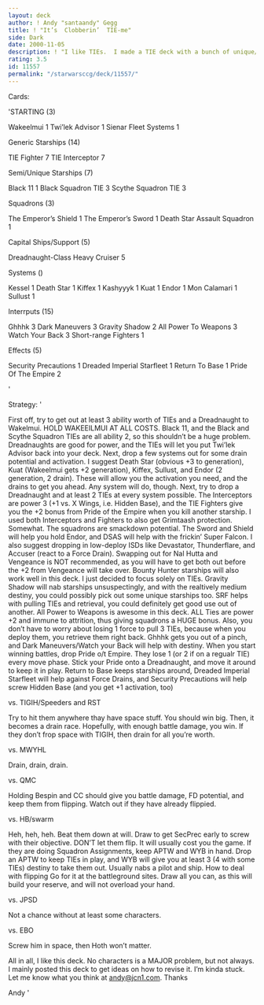 ```yaml
---
layout: deck
author: ! Andy "santaandy" Gegg
title: ! "It’s  Clobberin’  TIE-me"
side: Dark
date: 2000-11-05
description: ! "I like TIEs.  I made a TIE deck with a bunch of unique/non-unique TIEs and squadrons that didn’t require finding pilots, and uses SFS for retrieval.  Basically, just dump out TIEs, and drain or beat down at will.  The 5 Dreadnaughts help out a lot."
rating: 3.5
id: 11557
permalink: "/starwarsccg/deck/11557/"
---
```

Cards: 

'STARTING (3)

Wakeelmui 1
Twi’lek Advisor 1
Sienar Fleet Systems 1

Generic Starships (14)

TIE Fighter 7
TIE Interceptor 7

Semi/Unique Starships (7)

Black 11 1
Black Squadron TIE 3
Scythe Squadron TIE 3

Squadrons (3)

The Emperor’s Shield 1
The Emperor’s Sword 1
Death Star Assault Squadron 1

Capital Ships/Support (5)

Dreadnaught-Class Heavy Cruiser 5


Systems ()

Kessel 1
Death Star 1
Kiffex 1
Kashyyyk 1
Kuat 1
Endor 1
Mon Calamari 1
Sullust 1


Interrputs (15)

Ghhhk 3
Dark Maneuvers 3
Gravity Shadow 2
All Power To Weapons 3
Watch Your Back 3
Short-range Fighters 1

Effects (5)

Security Precautions 1
Dreaded Imperial Starfleet 1
Return To Base 1
Pride Of The Empire 2

'

Strategy: '

First off, try to get out at least 3 ability worth of TIEs and a Dreadnaught to Wakelmui.	HOLD WAKEEILMUI AT ALL COSTS.  Black 11, and the Black and Scythe Squadron TIEs are all ability 2, so this shouldn’t be a huge problem.  Dreadnaughts are good for power, and the TIEs will let you put Twi’lek Advisor back into your deck.
Next, drop a few systems out for some drain potential and activation.  I suggest Death Star (obvious +3 to generation), Kuat (Wakeelmui gets +2 generation), Kiffex, Sullust, and Endor (2 generation, 2 drain).  These will allow you the activation you need, and the drains to get you ahead.  Any system will do, though.
Next, try to drop a Dreadnaught and at least 2 TIEs at every system possible.  The Interceptors are power 3 (+1 vs. X Wings, i.e. Hidden Base), and the TIE Fighters give you the +2 bonus from Pride of the Empire when you kill another starship.  I used both Interceptors and Fighters to also get Grimtaash protection.  Somewhat.
The squadrons are smackdown potential.	The Sword and Shield will help you hold Endor, and DSAS will help with the frickin’ Super Falcon.  I also suggest dropping in low-deploy ISDs like Devastator, Thunderflare, and Accuser (react to a Force Drain).  Swapping out for Nal Hutta and Vengeance is NOT recommended, as you will have to get both out before the +2 from Vengeance will take over.  Bounty Hunter starships will also work well in this deck.  I just decided to focus solely on TIEs.
Gravity Shadow will nab starships unsuspectingly, and with the realtively medium destiny, you could possibly pick out some unique starships too.  SRF helps with pulling TIEs and retrieval, you could definitely get good use out of another.	All Power to Weapons is awesome in this deck.  ALL Ties are power +2 and immune to attrition, thus giving squadrons a HUGE bonus.  Also, you don’t have to worry about losing 1 force to pull 3 TIEs, because when you deploy them, you retrieve them right back.  Ghhhk gets you out of a pinch, and Dark Maneuvers/Watch your Back will help with destiny.  When you start winning battles, drop Pride o/t Empire.  They lose 1 (or 2 if on a regualr TIE) every move phase.  Stick your Pride onto a Dreadnaught, and move it around to keep it in play.  Return to Base keeps starships around, Dreaded Imperial Starfleet will help against Force Drains, and Security Precautions will help screw Hidden Base (and you get +1 activation, too)

vs. TIGIH/Speeders and RST

Try to hit them anywhere thay have space stuff.  You should win big.  Then, it becomes a drain race.  Hopefully, with enough battle damage, you win.  If they don’t frop space with TIGIH, then drain for all you’re worth.

vs. MWYHL

Drain, drain, drain.

vs. QMC

Holding Bespin and CC should give you battle damage, FD potential, and keep them from flipping.  Watch out if they have already flippied.

vs. HB/swarm

Heh, heh, heh.	Beat them down at will.  Draw to get SecPrec early to screw with their objective.  DON’T let them flip.  It will usually cost you the game.  If they are doing Squadron Assignments, keep APTW and WYB in hand.  Drop an APTW to keep TIEs in play, and WYB will give you at least 3 (4 with some TIEs) destiny to take them out.  Usually nabs a pilot and ship.
How to deal with flipping
Go for it at the battleground sites.  Draw all you can, as this will build your reserve, and will not overload your hand.

vs. JPSD

Not a chance without at least some characters.

vs. EBO

Screw him in space, then Hoth won’t matter.


All in all, I like this deck.  No characters is a MAJOR problem, but not always.  I mainly posted this deck to get ideas on how to revise it.  I’m kinda stuck.  Let me know what you think at andy@jcn1.com.  Thanks

Andy	'
